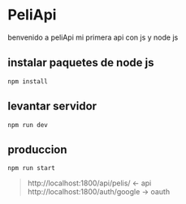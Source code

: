 # PeliApi

benvenido a peliApi mi primera api con js y node js

## instalar paquetes de node js

```
npm install
```

## levantar servidor

```
npm run dev
```

## produccion

```
npm run start
```
> http://localhost:1800/api/pelis/ <- api
> http://localhost:1800/auth/google -> oauth